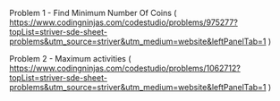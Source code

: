 Problem 1 - Find Minimum Number Of Coins ( https://www.codingninjas.com/codestudio/problems/975277?topList=striver-sde-sheet-problems&utm_source=striver&utm_medium=website&leftPanelTab=1 )

Problem 2 - Maximum activities ( https://www.codingninjas.com/codestudio/problems/1062712?topList=striver-sde-sheet-problems&utm_source=striver&utm_medium=website&leftPanelTab=1 )
